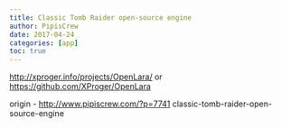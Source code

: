 ```yaml
---
title: Classic Tomb Raider open-source engine
author: PipisCrew
date: 2017-04-24
categories: [app]
toc: true
---
```


http://xproger.info/projects/OpenLara/
or
https://github.com/XProger/OpenLara

origin - http://www.pipiscrew.com/?p=7741 classic-tomb-raider-open-source-engine